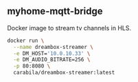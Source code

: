 ## myhome-mqtt-bridge

Docker image to stream tv channels in HLS.

```sh
docker run \
  --name dreambox-streamer \
  -e DM_HOST='10.0.10.33' \
  -e DM_AUDIO_BITRATE=256 \
  -p 80:8080 \
  carabila/dreambox-streamer:latest
```
